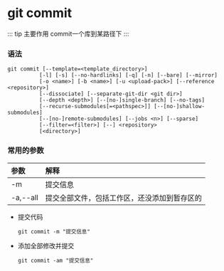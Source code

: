 # git commit

::: tip 主要作用
commit一个库到某路径下
:::

### 语法

```git
git commit [--template=<template_directory>]
          [-l] [-s] [--no-hardlinks] [-q] [-n] [--bare] [--mirror]
          [-o <name>] [-b <name>] [-u <upload-pack>] [--reference <repository>]
          [--dissociate] [--separate-git-dir <git dir>]
          [--depth <depth>] [--[no-]single-branch] [--no-tags]
          [--recurse-submodules[=<pathspec>]] [--[no-]shallow-submodules]
          [--[no-]remote-submodules] [--jobs <n>] [--sparse]
          [--filter=<filter>] [--] <repository>
          [<directory>]
```

### 常用的参数

| 参数       | 解释                     |
|:-------- |:---------------------- |
| -m       | 提交信息                   |
| -a,--all | 提交全部文件，包括工作区，还没添加到暂存区的 |

- 提交代码
  
  ```git
  git commit -m "提交信息"
  ```

- 添加全部修改并提交
  
  ```git
  git commit -am "提交信息"
  ```
